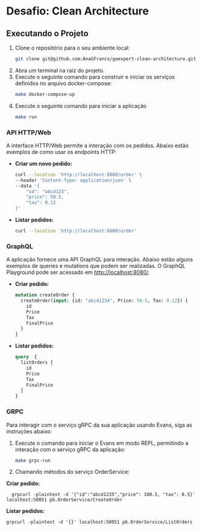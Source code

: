# Desafio: Clean Architecture 

## Executando o Projeto

1. Clone o repositório para o seu ambiente local:
   ```sh
   git clone git@github.com:AnaGFranco/goexpert-clean-architecture.git
    ```
2. Abra um terminal na raiz do projeto.
3. Execute o seguinte comando para construir e iniciar os serviços definidos no arquivo docker-compose:
   ```sh
   make docker-compose-up
   ```
4. Execute o seguinte comando para iniciar a aplicação
   ```sh
   make run
   ```
   
###  API HTTP/Web

A interface HTTP/Web permite a interação com os pedidos. Abaixo estão exemplos de como usar os endpoints HTTP:

- **Criar um novo pedido:**

  ```sh
  curl --location 'http://localhost:8000/order' \
  --header 'Content-Type: application/json' \
  --data '{
      "id": "abcd123",
      "price": 50.5,
      "tax": 0.12
  }'
  ```

- **Listar pedidos:**

  ```sh
  curl --location 'http://localhost:8000/order'
  ```


###  GraphQL

A aplicação fornece uma API GraphQL para interação. Abaixo estão alguns exemplos de queries e mutations que podem ser realizadas. O GraphQL Playground pode ser acessado em [http://localhost:8080/](http://localhost:8080/).


- **Criar pedido:**

  ```graphql
  mutation createOrder {
    createOrder(input: {id: "abcd1234", Price: 50.5, Tax: 0.12}) {
      id
      Price
      Tax
      FinalPrice
    }
  }
  ```

- **Listar pedidos:**

  ```graphql
  query  {
    listOrders {
      id
      Price
      Tax
      FinalPrice
    }
  }
  ```

### GRPC 

Para interagir com o serviço gRPC da sua aplicação usando Evans, siga as instruções abaixo:

1. Execute o comando para iniciar o Evans em modo REPL, permitindo a interação com o serviço gRPC da aplicação:
   ```sh
   make grpc-run
   ```

2. Chamando métodos do serviço OrderService:

**Criar pedido:**

      grpcurl -plaintext -d '{"id":"abcd1235","price": 100.5, "tax": 0.5}' localhost:50051 pb.OrderService/CreateOrder


**Listar pedidos:**

    grpcurl -plaintext -d '{}' localhost:50051 pb.OrderService/ListOrders
      
